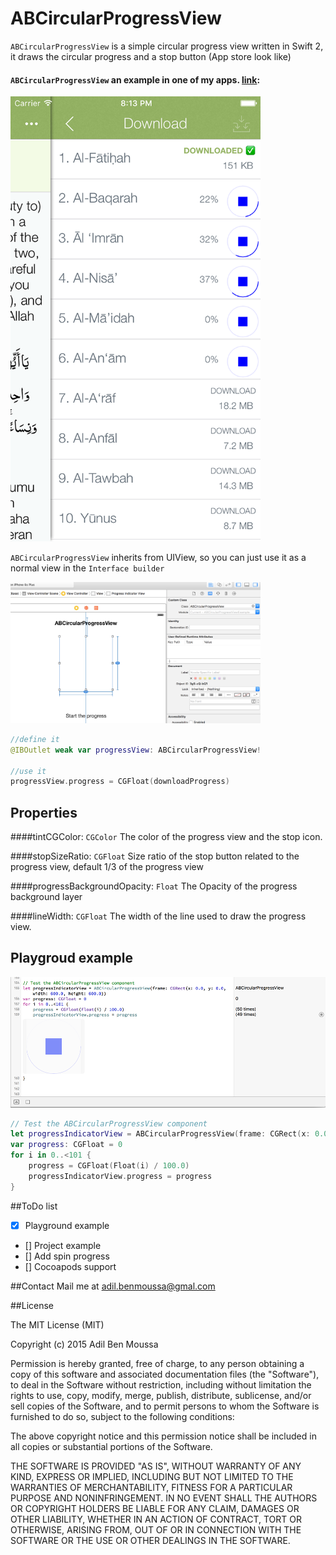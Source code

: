 # ABCircularProgressView

`ABCircularProgressView` is a simple circular progress view written in Swift 2, it draws the circular progress and a stop button (App store look like)


#### `ABCircularProgressView` an example in one of my apps. [link](https://itunes.apple.com/en/app/id994829561):
<img src="https://raw.githubusercontent.com/adilbenmoussa/ABCircularProgressView/master/Images/screenshot.png" width="400">

`ABCircularProgressView` inherits from UIView, so you can just use it as a normal view in the `Interface builder`

<img src="https://raw.githubusercontent.com/adilbenmoussa/ABCircularProgressView/master/Images/interface-builder.png" width="400">

```swift
//define it
@IBOutlet weak var progressView: ABCircularProgressView!

//use it
progressView.progress = CGFloat(downloadProgress)
```

## Properties

####tintCGColor: `CGColor`
The color of the progress view and the stop icon.

####stopSizeRatio: `CGFloat`
 Size ratio of the stop button related to the progress view, default 1/3 of the progress view

####progressBackgroundOpacity: `Float`
The Opacity of the progress background layer

####lineWidth: `CGFloat`
The width of the line used to draw the progress view.

## Playgroud example
<img src="https://raw.githubusercontent.com/adilbenmoussa/ABCircularProgressView/master/Images/playground.png" width="600">

```swift
// Test the ABCircularProgressView component
let progressIndicatorView = ABCircularProgressView(frame: CGRect(x: 0.0, y: 0.0, width: 600.0, height: 600.0))
var progress: CGFloat = 0
for i in 0..<101 {
    progress = CGFloat(Float(i) / 100.0)
    progressIndicatorView.progress = progress
}
```

##ToDo list
- [x] Playground example
- [] Project example
- [] Add spin progress
- [] Cocoapods support

##Contact
Mail me at [adil.benmoussa@gmal.com](adil.benmoussa@gmal.com)


##License

The MIT License (MIT)

Copyright (c) 2015 Adil Ben Moussa

Permission is hereby granted, free of charge, to any person obtaining a copy
of this software and associated documentation files (the "Software"), to deal
in the Software without restriction, including without limitation the rights
to use, copy, modify, merge, publish, distribute, sublicense, and/or sell
copies of the Software, and to permit persons to whom the Software is
furnished to do so, subject to the following conditions:

The above copyright notice and this permission notice shall be included in all
copies or substantial portions of the Software.

THE SOFTWARE IS PROVIDED "AS IS", WITHOUT WARRANTY OF ANY KIND, EXPRESS OR
IMPLIED, INCLUDING BUT NOT LIMITED TO THE WARRANTIES OF MERCHANTABILITY,
FITNESS FOR A PARTICULAR PURPOSE AND NONINFRINGEMENT. IN NO EVENT SHALL THE
AUTHORS OR COPYRIGHT HOLDERS BE LIABLE FOR ANY CLAIM, DAMAGES OR OTHER
LIABILITY, WHETHER IN AN ACTION OF CONTRACT, TORT OR OTHERWISE, ARISING FROM,
OUT OF OR IN CONNECTION WITH THE SOFTWARE OR THE USE OR OTHER DEALINGS IN THE
SOFTWARE.




